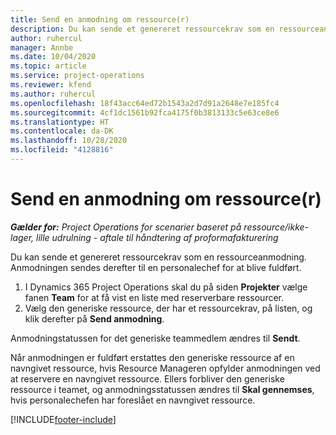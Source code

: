 ```yaml
---
title: Send en anmodning om ressource(r)
description: Du kan sende et genereret ressourcekrav som en ressourceanmodning. Anmodningen sendes derefter til en personalechef for at blive fuldført.
author: ruhercul
manager: Annbe
ms.date: 10/04/2020
ms.topic: article
ms.service: project-operations
ms.reviewer: kfend
ms.author: ruhercul
ms.openlocfilehash: 18f43acc64ed72b1543a2d7d91a2648e7e185fc4
ms.sourcegitcommit: 4cf1dc1561b92fca4175f0b3813133c5e63ce8e6
ms.translationtype: HT
ms.contentlocale: da-DK
ms.lasthandoff: 10/28/2020
ms.locfileid: "4128816"
---
```

# <a name="submit-a-resource-request"></a>Send en anmodning om ressource(r)

_**Gælder for:** Project Operations for scenarier baseret på ressource/ikke-lager, lille udrulning - aftale til håndtering af proformafakturering_

Du kan sende et genereret ressourcekrav som en ressourceanmodning. Anmodningen sendes derefter til en personalechef for at blive fuldført.

1. I Dynamics 365 Project Operations skal du på siden **Projekter** vælge fanen **Team** for at få vist en liste med reserverbare ressourcer. 
2. Vælg den generiske ressource, der har et ressourcekrav, på listen, og klik derefter på **Send anmodning**.

Anmodningstatussen for det generiske teammedlem ændres til **Sendt**.

Når anmodningen er fuldført erstattes den generiske ressource af en navngivet ressource, hvis Resource Manageren opfylder anmodningen ved at reservere en navngivet ressource. Ellers forbliver den generiske ressource i teamet, og anmodningsstatussen ændres til **Skal gennemses**, hvis personalechefen har foreslået en navngivet ressource.


[!INCLUDE[footer-include](../includes/footer-banner.md)]